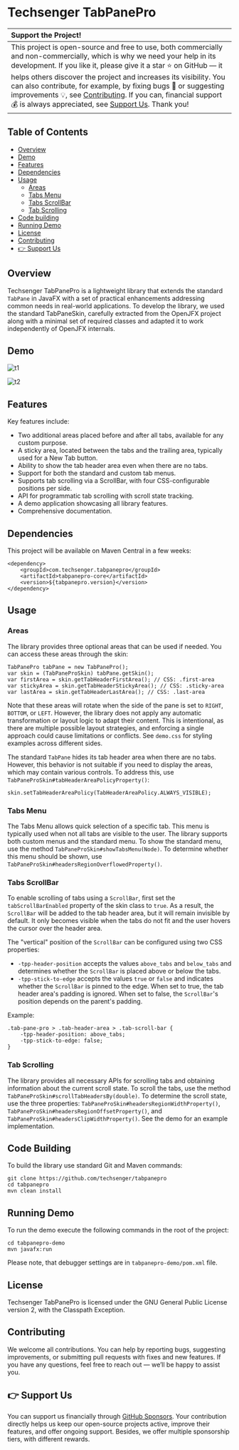 # Techsenger TabPanePro

| Support the Project! |
|:-------------|
| This project is open-source and free to use, both commercially and non-commercially, which is why we need your help in its development. If you like it, please give it a star ⭐ on GitHub — it helps others discover the project and increases its visibility. You can also contribute, for example, by fixing bugs 🐛 or suggesting improvements 💡, see [Contributing](#contributing). If you can, financial support 💰 is always appreciated, see [Support Us](#support-us). Thank you! |

## Table of Contents
* [Overview](#overview)
* [Demo](#demo)
* [Features](#features)
* [Dependencies](#dependencies)
* [Usage](#usage)
    * [Areas](#usage-areas)
    * [Tabs Menu](#usage-tabs-menu)
    * [Tabs ScrollBar](#usage-tabs-scroll-bar)
    * [Tab Scrolling](#usage-tab-scrolling)
* [Code building](#code-building)
* [Running Demo](#running-demo)
* [License](#license)
* [Contributing](#contributing)
* [👉 Support Us](#support-us)

## Overview <a name="overview"></a>

Techsenger TabPanePro is a lightweight library that extends the standard `TabPane` in JavaFX with a set of
practical enhancements addressing common needs in real-world applications. To develop the library, we used 
the standard TabPaneSkin, carefully extracted from the OpenJFX project along with a minimal set of required 
classes and adapted it to work independently of OpenJFX internals.

## Demo <a name="demo"></a>

![t1](https://github.com/user-attachments/assets/17a6ee70-c724-4bf7-b882-2b8a0a064bd7)

![t2](https://github.com/user-attachments/assets/b41596f7-ddd0-4a94-a932-27faa9e5d2ef)

## Features <a name="features"></a>

Key features include:

* Two additional areas placed before and after all tabs, available for any custom purpose.
* A sticky area, located between the tabs and the trailing area, typically used for a New Tab button.
* Ability to show the tab header area even when there are no tabs.
* Support for both the standard and custom tab menus.
* Supports tab scrolling via a ScrollBar, with four CSS-configurable positions per side.
* API for programmatic tab scrolling with scroll state tracking.
* A demo application showcasing all library features.
* Comprehensive documentation.

## Dependencies <a name="dependencies"></a>

This project will be available on Maven Central in a few weeks:

```
<dependency>
    <groupId>com.techsenger.tabpanepro</groupId>
    <artifactId>tabpanepro-core</artifactId>
    <version>${tabpanepro.version}</version>
</dependency>
```

## Usage <a name="usage"></a>

### Areas <a name="usage-areas"></a>

The library provides three optional areas that can be used if needed. You can access these areas through the skin:

```
TabPanePro tabPane = new TabPanePro();
var skin = (TabPaneProSkin) tabPane.getSkin();
var firstArea = skin.getTabHeaderFirstArea(); // CSS: .first-area
var stickyArea = skin.getTabHeaderStickyArea(); // CSS: .sticky-area
var lastArea = skin.getTabHeaderLastArea(); // CSS: .last-area
```
Note that these areas will rotate when the side of the pane is set to `RIGHT`, `BOTTOM`, or `LEFT`. However, the
library does not apply any automatic transformation or layout logic to adapt their content. This is intentional, as
there are multiple possible layout strategies, and enforcing a single approach could cause limitations or conflicts.
See `demo.css` for styling examples across different sides.

The standard `TabPane` hides its tab header area when there are no tabs. However, this behavior is not suitable if you
need to display the areas, which may contain various controls. To address this, use
`TabPaneProSkin#tabHeaderAreaPolicyProperty()`:

```
skin.setTabHeaderAreaPolicy(TabHeaderAreaPolicy.ALWAYS_VISIBLE);
```

### Tabs Menu <a name="usage-tabs-menu"></a>

The Tabs Menu allows quick selection of a specific tab. This menu is typically used when not all tabs are visible to
the user. The library supports both custom menus and the standard menu. To show the standard menu, use the method
`TabPaneProSkin#showTabsMenu(Node)`. To determine whether this menu should be shown, use
`TabPaneProSkin#headersRegionOverflowedProperty()`.

### Tabs ScrollBar <a name="usage-tabs-scroll-bar"></a>

To enable scrolling of tabs using a `ScrollBar`, first set the `tabScrollBarEnabled` property of the skin
class to `true`. As a result, the `ScrollBar` will be added to the tab header area, but it will remain invisible by
default. It only becomes visible when the tabs do not fit and the user hovers the cursor over the header area.

The "vertical" position of the `ScrollBar` can be configured using two CSS properties:

* `-tpp-header-position` accepts the values `above_tabs` and `below_tabs` and determines whether the `ScrollBar` is
placed above or below the tabs.
* `-tpp-stick-to-edge` accepts the values `true` or `false` and indicates whether the `ScrollBar` is pinned to the edge.
When set to true, the tab header area's padding is ignored. When set to false, the `ScrollBar`'s position depends on
the parent's padding.

Example:

```
.tab-pane-pro > .tab-header-area > .tab-scroll-bar {
    -tpp-header-position: above_tabs;
    -tpp-stick-to-edge: false;
}
```

### Tab Scrolling <a name="usage-tab-scrolling"></a>

The library provides all necessary APIs for scrolling tabs and obtaining information about the current scroll state.
To scroll the tabs, use the method `TabPaneProSkin#scrollTabHeadersBy(double)`. To determine the scroll state, use the
three properties: `TabPaneProSkin#headersRegionWidthProperty()`, `TabPaneProSkin#headersRegionOffsetProperty()`, and
`TabPaneProSkin#headersClipWidthProperty()`. See the demo for an example implementation.

## Code Building <a name="code-building"></a>

To build the library use standard Git and Maven commands:

    git clone https://github.com/techsenger/tabpanepro
    cd tabpanepro
    mvn clean install

## Running Demo <a name="running-demo"></a>

To run the demo execute the following commands in the root of the project:

    cd tabpanepro-demo
    mvn javafx:run

Please note, that debugger settings are in `tabpanepro-demo/pom.xml` file.

## License <a name="license"></a>

Techsenger TabPanePro is licensed under the GNU General Public License version 2, with the Classpath Exception.

## Contributing <a name="contributing"></a>

We welcome all contributions. You can help by reporting bugs, suggesting improvements, or submitting pull requests
with fixes and new features. If you have any questions, feel free to reach out — we’ll be happy to assist you.

## 👉 Support Us <a name="support-us"></a>

You can support us financially through [GitHub Sponsors](https://github.com/sponsors/techsenger). Your
contribution directly helps us keep our open-source projects active, improve their features, and offer ongoing support.
Besides, we offer multiple sponsorship tiers, with different rewards.

